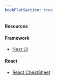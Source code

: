```yaml
---
bookFlatSection: true
---
```


#### Resources


#### Framework
- [Next Ui](https://nextui.org/)

#### React
- [React CheatSheet](https://www.freecodecamp.org/news/the-react-cheatsheet/#react-hooks)